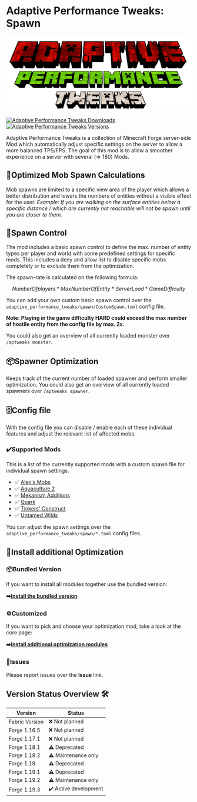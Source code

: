 # Adaptive Performance Tweaks: Spawn

![Adaptive Performance Tweaks: Spawn][header]

[![Adaptive Performance Tweaks Downloads](http://cf.way2muchnoise.eu/full_573708_downloads.svg)](https://www.curseforge.com/minecraft/mc-mods/adaptive-performance-tweaks-spawn)
[![Adaptive Performance Tweaks Versions](http://cf.way2muchnoise.eu/versions/Minecraft_573708_all.svg)](https://www.curseforge.com/minecraft/mc-mods/adaptive-performance-tweaks-spawn)

Adaptive Performance Tweaks is a collection of Minecraft Forge server-side Mod which automatically adjust specific settings on the server to allow a more balanced TPS/FPS.
The goal of this mod is to allow a smoother experience on a server with several (=> 180) Mods.

## 👾Optimized Mob Spawn Calculations

Mob spawns are limited to a specific view area of the player which allows a better distribution and lowers the numbers of entities without a visible effect for the user.
_Example: If you are walking on the surface entities below a specific distance / which are currently not reachable will not be spawn until you are closer to them._

## 👻Spawn Control

The mod includes a basic spawn control to define the max. number of entity types per player and world with some predefined settings for specific mods.
This includes a deny and allow list to disable specific mobs completely or to exclude them from the optimization.

The spawn-rate is calculated on the following formula:

```math
Number Of players * Max Number Of Entity * Server Load * Game Difficulty
```

You can add your own custom basic spawn control over the `adaptive_performance_tweaks/spawn/CustomSpawn.toml` config file.

**Note: Playing in the game difficulty HARD could exceed the max number of hostile entity from the config file by max. 2x.**

You could also get an overview of all currently loaded monster over `/aptweaks monster`.

## 📦Spawner Optimization

Keeps track of the current number of loaded spawner and perform smaller optimization.
You could also get an overview of all currently loaded spawners over `/aptweaks spawner`.

## 🗄️Config file

With the config file you can disable / enable each of these individual features and adjust the relevant list of affected mobs.

### ✔️Supported Mods

This is a list of the currently supported mods with a custom spawn file for individual spawn settings.

- ✅ [Alex's Mobs][alexmobs]
- ✅ [Aquaculture 2][aquaculture]
- ✅ [Mekanism Additions][mekanismadditions]
- ✅ [Quark][quark]
- ✅ [Tinkers' Construct][tinkersconstruct]
- ✅ [Untamed Wilds][untamedwilds]

You can adjust the spawn settings over the `adaptive_performance_tweaks/spawn/*.toml` config files.

## 🚀Install additional Optimization

### 📦Bundled Version

If you want to install all modules together use the bundled version:

**➡️[Install the bundled version][bundled]**

### ⚙️Customized

If you want to pick and choose your optimization mod, take a look at the core page:

**➡️[Install additional optimization modules][core]**

### 🚩Issues

Please report issues over the **Issue** link.

## Version Status Overview 🛠️

| Version        | Status                |
| -------------- | --------------------- |
| Fabric Version | ❌ Not planned        |
| Forge 1.16.5   | ❌ Not planned        |
| Forge 1.17.1   | ❌ Not planned        |
| Forge 1.18.1   | ⚠️ Deprecated         |
| Forge 1.18.2   | ⚠️ Maintenance only   |
| Forge 1.19     | ⚠️ Deprecated         |
| Forge 1.19.1   | ⚠️ Deprecated         |
| Forge 1.19.2   | ⚠️ Maintenance only   |
| Forge 1.19.3   | ✔️ Active development |

[header]: ../assets/aptweaks-header-only.png
[bundled]: https://www.curseforge.com/minecraft/mc-mods/adaptive-performance-tweaks
[core]: https://www.curseforge.com/minecraft/mc-mods/adaptive-performance-tweaks-core
[alexmobs]: https://www.curseforge.com/minecraft/mc-mods/alexs-mobs
[aquaculture]: https://www.curseforge.com/minecraft/mc-mods/aquaculture
[mekanismadditions]: https://www.curseforge.com/minecraft/mc-mods/mekanism-additions
[quark]: https://www.curseforge.com/minecraft/mc-mods/quark
[tinkersconstruct]: https://www.curseforge.com/minecraft/mc-mods/tinkers-construct
[untamedwilds]: https://www.curseforge.com/minecraft/mc-mods/untamedwilds
